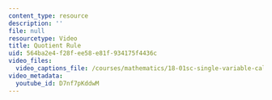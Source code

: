 ```yaml
---
content_type: resource
description: ''
file: null
resourcetype: Video
title: Quotient Rule
uid: 564ba2e4-f28f-ee58-e81f-934175f4436c
video_files:
  video_captions_file: /courses/mathematics/18-01sc-single-variable-calculus-fall-2010/1.-differentiation/part-a-definition-and-basic-rules/session-10-quotient-rule/quotient-rule/D7nf7pKddwM.vtt
video_metadata:
  youtube_id: D7nf7pKddwM
---
```

